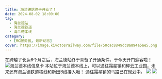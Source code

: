```yaml
---
title: 海兰德站终于开业了！
date: 2024-08-02 18:00:00
tag:
  - 海兰德站
  - 海兰德铁道
  - 海兰德本线
category:
  - [MC服务器, 最新动态]
cover: https://image.kivotosrailway.com/file/50cac8849dc8a894a5ae5.png
---
```

在跨越了长达6个月之后，海兰德站终于具备了开通条件，于今天开门迎客啦！
![海兰德本线信息卡](https://s21.ax1x.com/2024/09/20/pAMSLRJ.png)
本站位于海兰德本线上，可以通往霜星镇和碎云工业园，未来还有海兰德铁道橘线和新田B线接入哦！
通往霜星镇的马路已在规划中。
![](https://image.kivotosrailway.com/file/8d7114b2954e96116d4b1.png)
![](https://image.kivotosrailway.com/file/d6310f3474139d0635ff8.png)